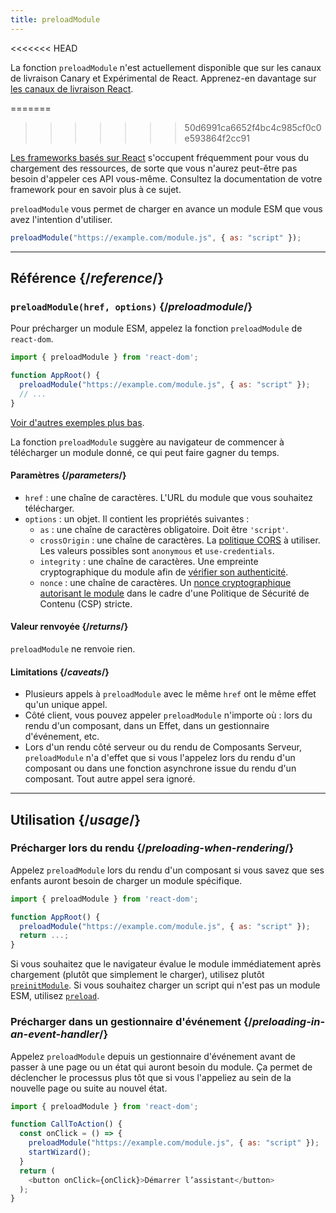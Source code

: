 ```yaml
---
title: preloadModule
---
```


<<<<<<< HEAD
<Canary>

La fonction `preloadModule` n'est actuellement disponible que sur les canaux de livraison Canary et Expérimental de React. Apprenez-en davantage sur [les canaux de livraison React](/community/versioning-policy#all-release-channels).

</Canary>

=======
>>>>>>> 50d6991ca6652f4bc4c985cf0c0e593864f2cc91
<Note>

[Les frameworks basés sur React](/learn/start-a-new-react-project) s'occupent fréquemment pour vous du chargement des ressources, de sorte que vous n'aurez peut-être pas besoin d'appeler ces API vous-même.  Consultez la documentation de votre framework pour en savoir plus à ce sujet.

</Note>

<Intro>

`preloadModule` vous permet de charger en avance un module ESM que vous avez l'intention d'utiliser.

```js
preloadModule("https://example.com/module.js", { as: "script" });
```

</Intro>

<InlineToc />

---

## Référence {/*reference*/}

### `preloadModule(href, options)` {/*preloadmodule*/}

Pour précharger un module ESM, appelez la fonction `preloadModule` de `react-dom`.

```js
import { preloadModule } from 'react-dom';

function AppRoot() {
  preloadModule("https://example.com/module.js", { as: "script" });
  // ...
}

```

[Voir d'autres exemples plus bas](#usage).

La fonction `preloadModule` suggère au navigateur de commencer à télécharger un module donné, ce qui peut faire gagner du temps.

#### Paramètres {/*parameters*/}

* `href` : une chaîne de caractères. L'URL du module que vous souhaitez télécharger.
* `options` : un objet. Il contient les propriétés suivantes :
  *  `as` : une chaîne de caractères obligatoire. Doit être `'script'`.
  *  `crossOrigin` : une chaîne de caractères. La [politique CORS](https://developer.mozilla.org/fr/docs/Web/HTML/Attributes/crossorigin) à utiliser. Les valeurs possibles sont `anonymous` et `use-credentials`.
  * `integrity` : une chaîne de caractères. Une empreinte cryptographique du module afin de [vérifier son authenticité](https://developer.mozilla.org/fr/docs/Web/Security/Subresource_Integrity).
  * `nonce` : une chaîne de caractères. Un [nonce cryptographique autorisant le module](https://developer.mozilla.org/fr/docs/Web/HTML/Global_attributes/nonce) dans le cadre d'une Politique de Sécurité de Contenu (CSP) stricte.

#### Valeur renvoyée {/*returns*/}

`preloadModule` ne renvoie rien.

#### Limitations {/*caveats*/}

* Plusieurs appels à `preloadModule` avec le même `href` ont le même effet qu'un unique appel.
* Côté client, vous pouvez appeler `preloadModule` n'importe où : lors du rendu d'un composant, dans un Effet, dans un gestionnaire d'événement, etc.
* Lors d'un rendu côté serveur ou du rendu de Composants Serveur, `preloadModule` n'a d'effet que si vous l'appelez lors du rendu d'un composant ou dans une fonction asynchrone issue du rendu d'un composant.  Tout autre appel sera ignoré.

---

## Utilisation {/*usage*/}

### Précharger lors du rendu {/*preloading-when-rendering*/}

Appelez `preloadModule` lors du rendu d'un composant si vous savez que ses enfants auront besoin de charger un module spécifique.

```js
import { preloadModule } from 'react-dom';

function AppRoot() {
  preloadModule("https://example.com/module.js", { as: "script" });
  return ...;
}
```

Si vous souhaitez que le navigateur évalue le module immédiatement après chargement (plutôt que simplement le charger), utilisez plutôt [`preinitModule`](/reference/react-dom/preinitModule). Si vous souhaitez charger un script qui n'est pas un module ESM, utilisez [`preload`](/reference/react-dom/preload).

### Précharger dans un gestionnaire d'événement {/*preloading-in-an-event-handler*/}

Appelez `preloadModule` depuis un gestionnaire d'événement avant de passer à une page ou un état qui auront besoin du module.  Ça permet de déclencher le processus plus tôt que si vous l'appeliez au sein de la nouvelle page ou suite au nouvel état.

```js
import { preloadModule } from 'react-dom';

function CallToAction() {
  const onClick = () => {
    preloadModule("https://example.com/module.js", { as: "script" });
    startWizard();
  }
  return (
    <button onClick={onClick}>Démarrer l’assistant</button>
  );
}
```

